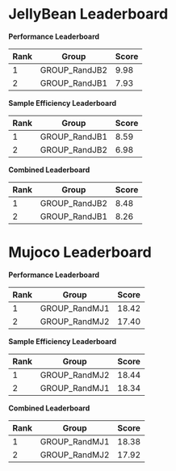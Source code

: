 # JellyBean Leaderboard

**Performance Leaderboard**

|Rank      |Group     |Score     |
|----------|----------|----------|
|1      |GROUP_RandJB2     |9.98     |
|2      |GROUP_RandJB1     |7.93     |


**Sample Efficiency Leaderboard**

|Rank      |Group     |Score     |
|----------|----------|----------|
|1      |GROUP_RandJB1     |8.59     |
|2      |GROUP_RandJB2     |6.98     |


**Combined Leaderboard**

|Rank      |Group     |Score     |
|----------|----------|----------|
|1      |GROUP_RandJB2     |8.48     |
|2      |GROUP_RandJB1     |8.26     |


# Mujoco Leaderboard

**Performance Leaderboard**

|Rank      |Group     |Score     |
|----------|----------|----------|
|1      |GROUP_RandMJ1     |18.42     |
|2      |GROUP_RandMJ2     |17.40     |


**Sample Efficiency Leaderboard**

|Rank      |Group     |Score     |
|----------|----------|----------|
|1      |GROUP_RandMJ2     |18.44     |
|2      |GROUP_RandMJ1     |18.34     |


**Combined Leaderboard**

|Rank      |Group     |Score     |
|----------|----------|----------|
|1      |GROUP_RandMJ1     |18.38     |
|2      |GROUP_RandMJ2     |17.92     |



